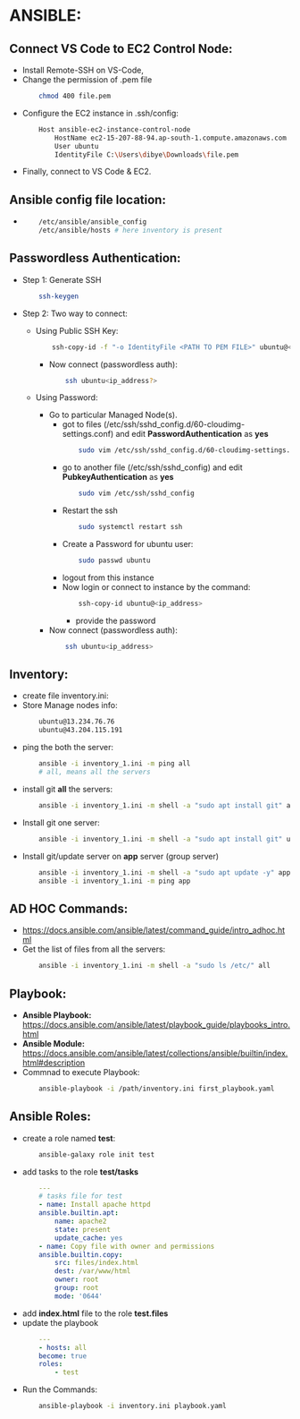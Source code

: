 # ANSIBLE:

## Connect VS Code to EC2 Control Node:
* Install Remote-SSH on VS-Code, 
* Change the permission of .pem file
    ```bash
        chmod 400 file.pem
    ```
* Configure the EC2 instance in .ssh/config:
    ```bash
        Host ansible-ec2-instance-control-node
            HostName ec2-15-207-88-94.ap-south-1.compute.amazonaws.com
            User ubuntu
            IdentityFile C:\Users\dibye\Downloads\file.pem
    ```
* Finally, connect to VS Code & EC2.

## Ansible config file location:
* ```bash
      /etc/ansible/ansible_config
      /etc/ansible/hosts # here inventory is present
  ```


## Passwordless Authentication:
* Step 1: Generate SSH
    ```bash
        ssh-keygen
    ```
* Step 2: Two way to connect:
    * Using Public SSH Key:
        ```bash
            ssh-copy-id -f "-o IdentityFile <PATH TO PEM FILE>" ubuntu@<INSTANCE-PUBLIC-IP>
        ```
        * Now connect (passwordless auth):
            ```bash
                ssh ubuntu<ip_address?>
            ```

    * Using Password:
        * Go to particular Managed Node(s).
            * got to files (/etc/ssh/sshd_config.d/60-cloudimg-settings.conf) and edit **PasswordAuthentication** as  **yes** 
                ```bash
                    sudo vim /etc/ssh/sshd_config.d/60-cloudimg-settings.conf
                ```
            * go to another file (/etc/ssh/sshd_config) and edit **PubkeyAuthentication** as **yes**
                ```bash
                    sudo vim /etc/ssh/sshd_config
                ```
            * Restart the ssh
                ```bash
                    sudo systemctl restart ssh
                ```
            * Create a Password for ubuntu user:
                ```bash
                    sudo passwd ubuntu
                ```
            * logout from this instance
            * Now login or connect to instance by the command:
                ```bash
                    ssh-copy-id ubuntu@<ip_address>
                ```
                * provide the password
        * Now connect (passwordless auth):
            ```bash
                ssh ubuntu<ip_address>
            ```

## Inventory:
* create file inventory.ini:
* Store Manage nodes info:
    ```bash
        ubuntu@13.234.76.76
        ubuntu@43.204.115.191
    ```
* ping the both the server:
    ```bash
        ansible -i inventory_1.ini -m ping all
        # all, means all the servers
    ```
* install git **all** the servers:
    ```bash
        ansible -i inventory_1.ini -m shell -a "sudo apt install git" all
    ```
* Install git one server:
    ```bash
        ansible -i inventory_1.ini -m shell -a "sudo apt install git" ubuntu@43.204.115.191
    ```
* Install git/update server on **app** server (group server)
    ```bash
        ansible -i inventory_1.ini -m shell -a "sudo apt update -y" app
        ansible -i inventory_1.ini -m ping app
    ```

## AD HOC Commands:
* https://docs.ansible.com/ansible/latest/command_guide/intro_adhoc.html
* Get the list of files from all the servers:
    ```bash
        ansible -i inventory_1.ini -m shell -a "sudo ls /etc/" all
    ```

## Playbook:
* **Ansible Playbook:** https://docs.ansible.com/ansible/latest/playbook_guide/playbooks_intro.html
* **Ansible Module:** https://docs.ansible.com/ansible/latest/collections/ansible/builtin/index.html#description
* Commnad to execute Playbook:
    ```bash
        ansible-playbook -i /path/inventory.ini first_playbook.yaml 
    ```

## Ansible Roles:
* create a role named **test**:
    ```bash
        ansible-galaxy role init test
    ```
* add tasks to the role **test/tasks**
    ```yaml
        ---
        # tasks file for test
        - name: Install apache httpd
        ansible.builtin.apt:
            name: apache2
            state: present
            update_cache: yes    
        - name: Copy file with owner and permissions
        ansible.builtin.copy:
            src: files/index.html
            dest: /var/www/html
            owner: root
            group: root
            mode: '0644'
    ```
* add **index.html** file to the role **test.files**
* update the playbook
    ```yaml
        ---
        - hosts: all
        become: true
        roles:
            - test
    ```
* Run the Commands:
    ```bash
        ansible-playbook -i inventory.ini playbook.yaml 
    ```